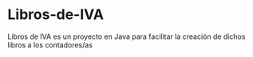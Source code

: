 Libros-de-IVA
=============

Libros de IVA es un proyecto en Java para facilitar la creación de dichos libros a los contadores/as
